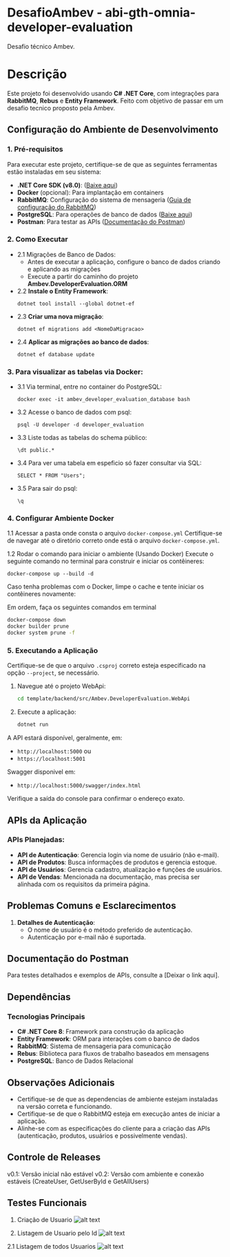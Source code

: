 # DesafioAmbev - abi-gth-omnia-developer-evaluation
Desafio técnico Ambev.

# Descrição
Este projeto foi desenvolvido usando **C# .NET Core**, com integrações para **RabbitMQ**, **Rebus** e **Entity Framework**. Feito com objetivo de passar em um desafio tecnico proposto pela Ambev. 

## Configuração do Ambiente de Desenvolvimento
### 1. **Pré-requisitos**
Para executar este projeto, certifique-se de que as seguintes ferramentas estão instaladas em seu sistema:
- **.NET Core SDK (v8.0)**: ([Baixe aqui](https://dotnet.microsoft.com/pt-br/download/dotnet/thank-you/sdk-8.0.408-windows-x64-installer))
- **Docker** (opcional): Para implantação em containers
- **RabbitMQ**: Configuração do sistema de mensageria ([Guia de configuração do RabbitMQ](https://www.rabbitmq.com/documentation.html))
- **PostgreSQL**: Para operações de banco de dados ([Baixe aqui](https://www.enterprisedb.com/downloads/postgres-postgresql-downloads))
- **Postman**: Para testar as APIs ([Documentação do Postman]())

### 2. **Como Executar**
- 2.1 Migrações de Banco de Dados:
    - Antes de executar a aplicação, configure o banco de dados criando e aplicando as migrações
    - Execute a partir do caminho do projeto **Ambev.DeveloperEvaluation.ORM**
- 2.2 **Instale o Entity Framework**:
    ```
    dotnet tool install --global dotnet-ef
    ```
- 2.3 **Criar uma nova migração**:
    ```
    dotnet ef migrations add <NomeDaMigracao>
    ```
- 2.4 **Aplicar as migrações ao banco de dados**:
    ```
    dotnet ef database update
    ```

### 3. **Para visualizar as tabelas via Docker**: 
- 3.1 Via terminal, entre no container do PostgreSQL:
    ```
    docker exec -it ambev_developer_evaluation_database bash
    ```
- 3.2 Acesse o banco de dados com psql:
    ```
    psql -U developer -d developer_evaluation
    ``` 
- 3.3 Liste todas as tabelas do schema público:
    ```
    \dt public.*
    ```
- 3.4 Para ver uma tabela em espeficio só fazer consultar via SQL:
    ```
    SELECT * FROM "Users";
    ```
- 3.5 Para sair do psql:
    ```
    \q
    ```

### 4. Configurar Ambiente Docker
1.1 Acessar a pasta onde consta o arquivo `docker-compose.yml`
Certifique-se de navegar até o diretório correto onde está o arquivo `docker-compose.yml`.

1.2 Rodar o comando para iniciar o ambiente (Usando Docker)
Execute o seguinte comando no terminal para construir e iniciar os contêineres:
```
docker-compose up --build -d
```

Caso tenha problemas com o Docker, limpe o cache e tente iniciar os contêineres novamente:

Em ordem, faça os seguintes comandos em terminal
```bash
docker-compose down
docker builder prune
docker system prune -f
```

### 5. Executando a Aplicação

Certifique-se de que o arquivo `.csproj` correto esteja especificado na opção `--project`, se necessário.

1. Navegue até o projeto WebApi:
    ```bash
    cd template/backend/src/Ambev.DeveloperEvaluation.WebApi
    ```

2. Execute a aplicação:
    ```bash
    dotnet run
    ```

A API estará disponível, geralmente, em:
- `http://localhost:5000` ou 
- `https://localhost:5001`

Swagger disponivel em: 
- `http://localhost:5000/swagger/index.html`

Verifique a saída do console para confirmar o endereço exato.

## APIs da Aplicação
### APIs Planejadas:
- **API de Autenticação**: Gerencia login via nome de usuário (não e-mail).
- **API de Produtos**: Busca informações de produtos e gerencia estoque.
- **API de Usuários**: Gerencia cadastro, atualização e funções de usuários.
- **API de Vendas**: Mencionada na documentação, mas precisa ser alinhada com os requisitos da primeira página.


## Problemas Comuns e Esclarecimentos
1. **Detalhes de Autenticação**:
   - O nome de usuário é o método preferido de autenticação.
   - Autenticação por e-mail não é suportada.


## Documentação do Postman
Para testes detalhados e exemplos de APIs, consulte a [Deixar o link aqui].

## Dependências
### Tecnologias Principais
- **C# .NET Core 8**: Framework para construção da aplicação
- **Entity Framework**: ORM para interações com o banco de dados
- **RabbitMQ**: Sistema de mensageria para comunicação
- **Rebus**: Biblioteca para fluxos de trabalho baseados em mensagens
- **PostgreSQL**: Banco de Dados Relacional


## Observações Adicionais
- Certifique-se de que as dependencias de ambiente estejam instaladas na versão correta e funcionando.
- Certifique-se de que o RabbitMQ esteja em execução antes de iniciar a aplicação.
- Alinhe-se com as especificações do cliente para a criação das APIs (autenticação, produtos, usuários e possivelmente vendas).


## Controle de Releases
v0.1: Versão inicial não estável
v0.2: Versão com ambiente e conexão estáveis (CreateUser, GetUserById e GetAllUsers)

## Testes Funcionais

1. Criação de Usuario
![alt text](Imagens/img1-CreateUser.png)

2. Listagem de Usuario pelo Id
![alt text](Imagens/img2-GetUserById.png)

2.1 Listagem de todos Usuarios
![alt text](Imagens/img3-GetAllUsers.png)

